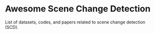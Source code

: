 # Awesome Scene Change Detection
List of datasets, codes, and papers related to scene change detection (SCD).
